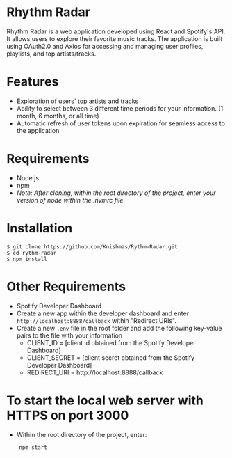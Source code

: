 # Rhythm Radar

Rhythm Radar is a web application developed using React and Spotify's API. It allows users to explore their favorite music tracks. The application is built using OAuth2.0 and Axios for accessing and managing user profiles, playlists, and top artists/tracks.

# Features

- Exploration of users' top artists and tracks
- Ability to select between 3 different time periods for your information. (1 month, 6 months, or all time)
- Automatic refresh of user tokens upon expiration for seamless access to the application

# Requirements

- Node.js
- npm
- _Note: After cloning, within the root directory of the project, enter your version of node within the .nvmrc file_

# Installation

```shell
$ git clone https://github.com/Knishmas/Rythm-Radar.git
$ cd rythm-radar
$ npm install
```

# Other Requirements

- Spotify Developer Dashboard
- Create a new app within the developer dashboard and enter `http://localhost:8888/callback` within "Redirect URIs".
- Create a new `.env` file in the root folder and add the following key-value pairs to the file with your information
  - CLIENT_ID = [client id obtained from the Spotify Developer Dashboard]
  - CLIENT_SECRET = [client secret obtained from the Spotify Developer Dashboard]
  - REDIRECT_URI = http://localhost:8888/callback

# To start the local web server with HTTPS on port 3000

- Within the root directory of the project, enter:

```shell
    npm start
```
